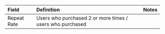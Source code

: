 | Field | Definition | Notes |
| :--- | :--- | :--- |
| Repeat Rate | Users who purchased 2 or more times / users who purchased |  |